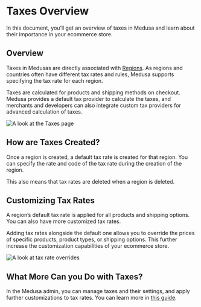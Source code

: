 # Taxes Overview

In this document, you’ll get an overview of taxes in Medusa and learn about their importance in your ecommerce store.

## Overview

Taxes in Medusas are directly associated with [Regions](../regions/index.md). As regions and countries often have different tax rates and rules, Medusa supports specifying the tax rate for each region.

Taxes are calculated for products and shipping methods on checkout. Medusa provides a default tax provider to calculate the taxes, and merchants and developers can also integrate custom tax providers for advanced calculation of taxes.

![A look at the Taxes page](https://i.imgur.com/JxwB8tu.png)

## How are Taxes Created?

Once a region is created, a default tax rate is created for that region. You can specify the rate and code of the tax rate during the creation of the region.

This also means that tax rates are deleted when a region is deleted.

## Customizing Tax Rates

A region’s default tax rate is applied for all products and shipping options. You can also have more customized tax rates. 

Adding tax rates alongside the default one allows you to override the prices of specific products, product types, or shipping options. This further increase the customization capabilities of your ecommerce store.

![A look at tax rate overrides](https://i.imgur.com/KEDcYQT.png)

## What More Can you Do with Taxes?

In the Medusa admin, you can manage taxes and their settings, and apply further customizations to tax rates. You can learn more in [this guide](./manage.mdx).
